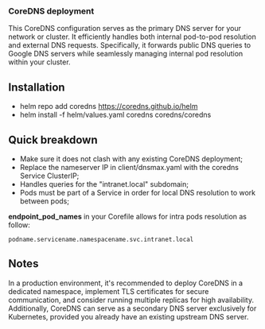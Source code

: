 ### CoreDNS deployment
This CoreDNS configuration serves as the primary DNS server for your network or cluster. It efficiently handles both internal pod-to-pod resolution and external DNS requests. Specifically, it forwards public DNS queries to Google DNS servers while seamlessly managing internal pod resolution within your cluster.

## Installation
- helm repo add coredns https://coredns.github.io/helm
- helm install -f helm/values.yaml coredns coredns/coredns

## Quick breakdown
- Make sure it does not clash with any existing CoreDNS deployment;
- Replace the nameserver IP in client/dnsmax.yaml with the coredns Service ClusterIP;
- Handles queries for the "intranet.local" subdomain;
- Pods must be part of a Service in order for local DNS resolution to work between pods;

**endpoint_pod_names** in your Corefile allows for intra pods resolution as follow:
```
podname.servicename.namespacename.svc.intranet.local
```

## Notes
In a production environment, it's recommended to deploy CoreDNS in a dedicated namespace, implement TLS certificates for secure communication, and consider running multiple replicas for high availability. Additionally, CoreDNS can serve as a secondary DNS server exclusively for Kubernetes, provided you already have an existing upstream DNS server.
